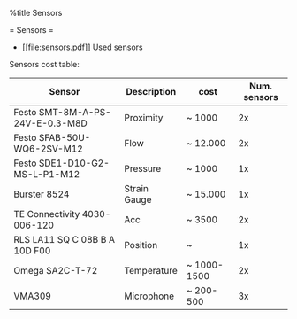 %title Sensors


= Sensors =
- [[file:sensors.pdf]] Used sensors

Sensors cost table:

| Sensor                             | Description   | cost        |  Num. sensors |
| ---------------------------------- | ------------- | ----------  | ------------- |
| Festo SMT-8M-A-PS-24V-E-0.3-M8D    | Proximity     | ~ 1000      |            2x |
| Festo SFAB-50U-WQ6-2SV-M12         | Flow          | ~ 12.000    |            2x |
| Festo SDE1-D10-G2-MS-L-P1-M12      | Pressure      | ~ 1000      |            1x |
| Burster 8524                       | Strain Gauge  | ~ 15.000    |            1x |
| TE Connectivity 4030-006-120       | Acc           | ~ 3500      |            2x |
| RLS LA11 SQ C 08B B A 10D F00      | Position      | ~           |            1x |
| Omega SA2C-T-72                    | Temperature   | ~ 1000-1500 |            2x |
| VMA309                             | Microphone    | ~ 200-500   |            3x |

